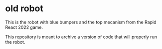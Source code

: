 # old robot

This is the robot with blue bumpers and the top mecanism from the Rapid React 2022 game.

This repository is meant to archive a version of code that will properly run the robot.
